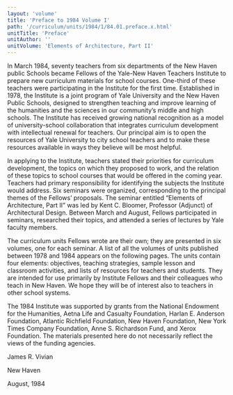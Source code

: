 ```yaml
---
layout: 'volume'
title: 'Preface to 1984 Volume I'
path: '/curriculum/units/1984/1/84.01.preface.x.html'
unitTitle: 'Preface'
unitAuthor: ''
unitVolume: 'Elements of Architecture, Part II'
---
```


<body>
 <p>
  In March 1984, seventy teachers from six departments of the New Haven public Schools became Fellows of the Yale-New Haven Teachers Institute to prepare new curriculum materials for school courses. One-third of these teachers were participating in the Institute for the first time. Established in 1978, the Institute is a joint program of Yale University and the New Haven Public Schools, designed to strengthen teaching and improve learning of the humanities and the sciences in our community’s middle and high schools. The Institute has received growing national recognition as a model of university-school collaboration that integrates curriculum development with intellectual renewal for teachers. Our principal aim is to open the resources of Yale University to city school teachers and to make these resources available in ways they believe will be most helpful.
 </p>
 <p>
  In applying to the Institute, teachers stated their priorities for curriculum development, the topics on which they proposed to work, and the relation of these topics to school courses that would be offered in the coming year. Teachers had primary responsibility for identifying the subjects the Institute would address. Six seminars were organized, corresponding to the principal themes of the Fellows’ proposals. The seminar entitled “Elements of Architecture, Part II” was led by Kent C. Bloomer, Professor (Adjunct) of Architectural Design. Between March and August, Fellows participated in seminars, researched their topics, and attended a series of lectures by Yale faculty members.
 </p>
 <p>
  The curriculum units Fellows wrote are their own; they are presented in six volumes, one for each seminar. A list of all the volumes of units published between 1978 and 1984 appears on the following pages. The units contain four elements: objectives, teaching strategies, sample lesson and classroom activities, and lists of resources for teachers and students. They are intended for use primarily by Institute Fellows and their colleagues who teach in New Haven. We hope they will be of interest also to teachers in other school systems.
 </p>
 <p>
  The 1984 Institute was supported by grants from the National Endowment for the Humanities, Aetna Life and Casualty Foundation, Harlan E. Anderson Foundation, Atlantic Richfield Foundation, New Haven Foundation, New York Times Company Foundation, Anne S. Richardson Fund, and Xerox Foundation. The materials presented here do not necessarily reflect the views of the funding agencies.
 </p>
 <p>
  James R. Vivian
 </p>
 <p>
  New Haven
 </p>
 <p>
  August, 1984
 </p>

</body>

